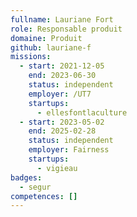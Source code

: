 ```yaml
---
fullname: Lauriane Fort
role: Responsable produit
domaine: Produit
github: lauriane-f
missions:
  - start: 2021-12-05
    end: 2023-06-30
    status: independent
    employer: /UT7
    startups:
      - ellesfontlaculture
  - start: 2023-05-02
    end: 2025-02-28
    status: independent
    employer: Fairness
    startups:
      - vigieau
badges:
  - segur
competences: []
---
```

